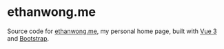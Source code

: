 # ethanwong.me

Source code for [ethanwong.me](https://ethanwong.me), my personal home page, built with [Vue 3](https://v3.vuejs.org/) and [Bootstrap](https://getbootstrap.com/).

